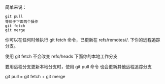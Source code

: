 简单来说：
```
git pull
等价于下面两个操作
git fetch
git merge
```

你可以在任何时候执行 git fetch 命令，已更新在 refs/remotes/<remote>/. 下你的远程追踪分支。

使用 git fetch 不会改变 refs/heads 下面你的本地工作分支

要用远程分支更新本地分支时，使用 git pull 命令
也会更新其他远程追踪分支

git pull = git fetch + git merge
